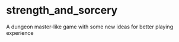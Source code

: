 # strength_and_sorcery
A dungeon master-like game with some new ideas for better playing experience
